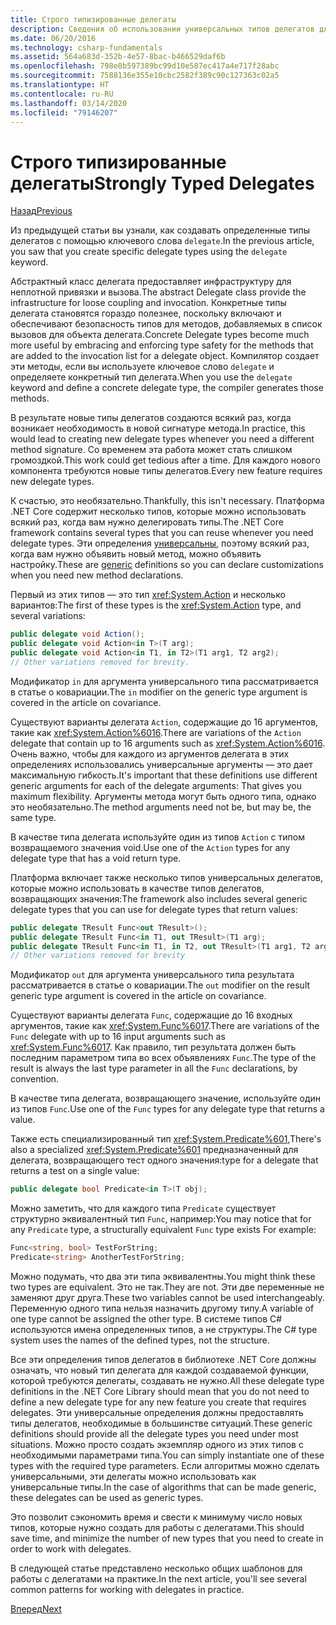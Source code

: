 ```yaml
---
title: Строго типизированные делегаты
description: Сведения об использовании универсальных типов делегатов для объявления настраиваемых типов при создании функции, использующей делегаты.
ms.date: 06/20/2016
ms.technology: csharp-fundamentals
ms.assetid: 564a683d-352b-4e57-8bac-b466529daf6b
ms.openlocfilehash: 798e8b597389bc99d10e587ec417a4e717f28abc
ms.sourcegitcommit: 7588136e355e10cbc2582f389c90c127363c02a5
ms.translationtype: HT
ms.contentlocale: ru-RU
ms.lasthandoff: 03/14/2020
ms.locfileid: "79146207"
---
```

# <a name="strongly-typed-delegates"></a><span data-ttu-id="ae494-103">Строго типизированные делегаты</span><span class="sxs-lookup"><span data-stu-id="ae494-103">Strongly Typed Delegates</span></span>

[<span data-ttu-id="ae494-104">Назад</span><span class="sxs-lookup"><span data-stu-id="ae494-104">Previous</span></span>](delegate-class.md)

<span data-ttu-id="ae494-105">Из предыдущей статьи вы узнали, как создавать определенные типы делегатов с помощью ключевого слова `delegate`.</span><span class="sxs-lookup"><span data-stu-id="ae494-105">In the previous article, you saw that you create specific delegate types using the `delegate` keyword.</span></span>

<span data-ttu-id="ae494-106">Абстрактный класс делегата предоставляет инфраструктуру для неплотной привязки и вызова.</span><span class="sxs-lookup"><span data-stu-id="ae494-106">The abstract Delegate class provide the infrastructure for loose coupling and invocation.</span></span> <span data-ttu-id="ae494-107">Конкретные типы делегата становятся гораздо полезнее, поскольку включают и обеспечивают безопасность типов для методов, добавляемых в список вызовов для объекта делегата.</span><span class="sxs-lookup"><span data-stu-id="ae494-107">Concrete Delegate types become much more useful by embracing and enforcing type safety for the methods that are added to the invocation list for a delegate object.</span></span> <span data-ttu-id="ae494-108">Компилятор создает эти методы, если вы используете ключевое слово `delegate` и определяете конкретный тип делегата.</span><span class="sxs-lookup"><span data-stu-id="ae494-108">When you use the `delegate` keyword and define a concrete delegate type, the compiler generates those methods.</span></span>

<span data-ttu-id="ae494-109">В результате новые типы делегатов создаются всякий раз, когда возникает необходимость в новой сигнатуре метода.</span><span class="sxs-lookup"><span data-stu-id="ae494-109">In practice, this would lead to creating new delegate types whenever you need a different method signature.</span></span> <span data-ttu-id="ae494-110">Со временем эта работа может стать слишком громоздкой.</span><span class="sxs-lookup"><span data-stu-id="ae494-110">This work could get tedious after a time.</span></span> <span data-ttu-id="ae494-111">Для каждого нового компонента требуются новые типы делегатов.</span><span class="sxs-lookup"><span data-stu-id="ae494-111">Every new feature requires new delegate types.</span></span>

<span data-ttu-id="ae494-112">К счастью, это необязательно.</span><span class="sxs-lookup"><span data-stu-id="ae494-112">Thankfully, this isn't necessary.</span></span> <span data-ttu-id="ae494-113">Платформа .NET Core содержит несколько типов, которые можно использовать всякий раз, когда вам нужно делегировать типы.</span><span class="sxs-lookup"><span data-stu-id="ae494-113">The .NET Core framework contains several types that you can reuse whenever you need delegate types.</span></span> <span data-ttu-id="ae494-114">Эти определения [универсальны](programming-guide/generics/index.md), поэтому всякий раз, когда вам нужно объявить новый метод, можно объявить настройку.</span><span class="sxs-lookup"><span data-stu-id="ae494-114">These are [generic](programming-guide/generics/index.md) definitions so you can declare customizations when you need new method declarations.</span></span>

<span data-ttu-id="ae494-115">Первый из этих типов — это тип <xref:System.Action> и несколько вариантов:</span><span class="sxs-lookup"><span data-stu-id="ae494-115">The first of these types is the <xref:System.Action> type, and several variations:</span></span>

```csharp
public delegate void Action();
public delegate void Action<in T>(T arg);
public delegate void Action<in T1, in T2>(T1 arg1, T2 arg2);
// Other variations removed for brevity.
```

<span data-ttu-id="ae494-116">Модификатор `in` для аргумента универсального типа рассматривается в статье о ковариации.</span><span class="sxs-lookup"><span data-stu-id="ae494-116">The `in` modifier on the generic type argument is covered in the article on covariance.</span></span>

<span data-ttu-id="ae494-117">Существуют варианты делегата `Action`, содержащие до 16 аргументов, такие как <xref:System.Action%6016>.</span><span class="sxs-lookup"><span data-stu-id="ae494-117">There are variations of the `Action` delegate that contain up to 16 arguments such as <xref:System.Action%6016>.</span></span>
<span data-ttu-id="ae494-118">Очень важно, чтобы для каждого из аргументов делегата в этих определениях использовались универсальные аргументы — это дает максимальную гибкость.</span><span class="sxs-lookup"><span data-stu-id="ae494-118">It's important that these definitions use different generic arguments for each of the delegate arguments: That gives you maximum flexibility.</span></span> <span data-ttu-id="ae494-119">Аргументы метода могут быть одного типа, однако это необязательно.</span><span class="sxs-lookup"><span data-stu-id="ae494-119">The method arguments need not be, but may be, the same type.</span></span>

<span data-ttu-id="ae494-120">В качестве типа делегата используйте один из типов `Action` с типом возвращаемого значения void.</span><span class="sxs-lookup"><span data-stu-id="ae494-120">Use one of the `Action` types for any delegate type that has a void return type.</span></span>

<span data-ttu-id="ae494-121">Платформа включает также несколько типов универсальных делегатов, которые можно использовать в качестве типов делегатов, возвращающих значения:</span><span class="sxs-lookup"><span data-stu-id="ae494-121">The framework also includes several generic delegate types that you can use for delegate types that return values:</span></span>

```csharp
public delegate TResult Func<out TResult>();
public delegate TResult Func<in T1, out TResult>(T1 arg);
public delegate TResult Func<in T1, in T2, out TResult>(T1 arg1, T2 arg2);
// Other variations removed for brevity
```

<span data-ttu-id="ae494-122">Модификатор `out` для аргумента универсального типа результата рассматривается в статье о ковариации.</span><span class="sxs-lookup"><span data-stu-id="ae494-122">The `out` modifier on the result generic type argument is covered in the article on covariance.</span></span>

<span data-ttu-id="ae494-123">Существуют варианты делегата `Func`, содержащие до 16 входных аргументов, такие как <xref:System.Func%6017>.</span><span class="sxs-lookup"><span data-stu-id="ae494-123">There are variations of the `Func` delegate with up to 16 input arguments such as <xref:System.Func%6017>.</span></span>
<span data-ttu-id="ae494-124">Как правило, тип результата должен быть последним параметром типа во всех объявлениях `Func`.</span><span class="sxs-lookup"><span data-stu-id="ae494-124">The type of the result is always the last type parameter in all the `Func` declarations, by convention.</span></span>

<span data-ttu-id="ae494-125">В качестве типа делегата, возвращающего значение, используйте один из типов `Func`.</span><span class="sxs-lookup"><span data-stu-id="ae494-125">Use one of the `Func` types for any delegate type that returns a value.</span></span>

<span data-ttu-id="ae494-126">Также есть специализированный тип <xref:System.Predicate%601>,</span><span class="sxs-lookup"><span data-stu-id="ae494-126">There's also a specialized <xref:System.Predicate%601></span></span>
<span data-ttu-id="ae494-127">предназначенный для делегата, возвращающего тест одного значения:</span><span class="sxs-lookup"><span data-stu-id="ae494-127">type for a delegate that returns a test on a single value:</span></span>

```csharp
public delegate bool Predicate<in T>(T obj);
```

<span data-ttu-id="ae494-128">Можно заметить, что для каждого типа `Predicate` существует структурно эквивалентный тип `Func`, например:</span><span class="sxs-lookup"><span data-stu-id="ae494-128">You may notice that for any `Predicate` type, a structurally equivalent `Func` type exists For example:</span></span>

```csharp
Func<string, bool> TestForString;
Predicate<string> AnotherTestForString;
```

<span data-ttu-id="ae494-129">Можно подумать, что два эти типа эквивалентны.</span><span class="sxs-lookup"><span data-stu-id="ae494-129">You might think these two types are equivalent.</span></span> <span data-ttu-id="ae494-130">Это не так.</span><span class="sxs-lookup"><span data-stu-id="ae494-130">They are not.</span></span>
<span data-ttu-id="ae494-131">Эти две переменные не заменяют друг друга.</span><span class="sxs-lookup"><span data-stu-id="ae494-131">These two variables cannot be used interchangeably.</span></span> <span data-ttu-id="ae494-132">Переменную одного типа нельзя назначить другому типу.</span><span class="sxs-lookup"><span data-stu-id="ae494-132">A variable of one type cannot be assigned the other type.</span></span> <span data-ttu-id="ae494-133">В системе типов C# используются имена определенных типов, а не структуры.</span><span class="sxs-lookup"><span data-stu-id="ae494-133">The C# type system uses the names of the defined types, not the structure.</span></span>

<span data-ttu-id="ae494-134">Все эти определения типов делегатов в библиотеке .NET Core должны означать, что новый тип делегата для каждой создаваемой функции, которой требуются делегаты, создавать не нужно.</span><span class="sxs-lookup"><span data-stu-id="ae494-134">All these delegate type definitions in the .NET Core Library should mean that you do not need to define a new delegate type for any new feature you create that requires delegates.</span></span> <span data-ttu-id="ae494-135">Эти универсальные определения должны предоставлять типы делегатов, необходимые в большинстве ситуаций.</span><span class="sxs-lookup"><span data-stu-id="ae494-135">These generic definitions should provide all the delegate types you need under most situations.</span></span> <span data-ttu-id="ae494-136">Можно просто создать экземпляр одного из этих типов с необходимыми параметрами типа.</span><span class="sxs-lookup"><span data-stu-id="ae494-136">You can simply instantiate one of these types with the required type parameters.</span></span> <span data-ttu-id="ae494-137">Если алгоритмы можно сделать универсальными, эти делегаты можно использовать как универсальные типы.</span><span class="sxs-lookup"><span data-stu-id="ae494-137">In the case of algorithms that can be made generic, these delegates can be used as generic types.</span></span>

<span data-ttu-id="ae494-138">Это позволит сэкономить время и свести к минимуму число новых типов, которые нужно создать для работы с делегатами.</span><span class="sxs-lookup"><span data-stu-id="ae494-138">This should save time, and minimize the number of new types that you need to create in order to work with delegates.</span></span>

<span data-ttu-id="ae494-139">В следующей статье представлено несколько общих шаблонов для работы с делегатами на практике.</span><span class="sxs-lookup"><span data-stu-id="ae494-139">In the next article, you'll see several common patterns for working with delegates in practice.</span></span>

[<span data-ttu-id="ae494-140">Вперед</span><span class="sxs-lookup"><span data-stu-id="ae494-140">Next</span></span>](delegates-patterns.md)
